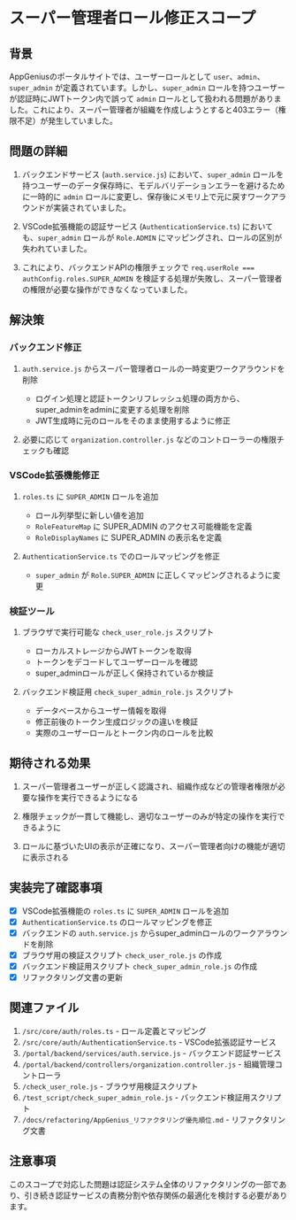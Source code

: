 # スーパー管理者ロール修正スコープ

## 背景

AppGeniusのポータルサイトでは、ユーザーロールとして `user`、`admin`、`super_admin` が定義されています。しかし、`super_admin` ロールを持つユーザーが認証時にJWTトークン内で誤って `admin` ロールとして扱われる問題がありました。これにより、スーパー管理者が組織を作成しようとすると403エラー（権限不足）が発生していました。

## 問題の詳細

1. バックエンドサービス (`auth.service.js`) において、`super_admin` ロールを持つユーザーのデータ保存時に、モデルバリデーションエラーを避けるために一時的に `admin` ロールに変更し、保存後にメモリ上で元に戻すワークアラウンドが実装されていました。

2. VSCode拡張機能の認証サービス (`AuthenticationService.ts`) においても、`super_admin` ロールが `Role.ADMIN` にマッピングされ、ロールの区別が失われていました。

3. これにより、バックエンドAPIの権限チェックで `req.userRole === authConfig.roles.SUPER_ADMIN` を検証する処理が失敗し、スーパー管理者の権限が必要な操作ができなくなっていました。

## 解決策

### バックエンド修正

1. `auth.service.js` からスーパー管理者ロールの一時変更ワークアラウンドを削除
   - ログイン処理と認証トークンリフレッシュ処理の両方から、super_adminをadminに変更する処理を削除
   - JWT生成時に元のロールをそのまま使用するように修正

2. 必要に応じて `organization.controller.js` などのコントローラーの権限チェックも確認

### VSCode拡張機能修正

1. `roles.ts` に `SUPER_ADMIN` ロールを追加
   - ロール列挙型に新しい値を追加
   - `RoleFeatureMap` に SUPER_ADMIN のアクセス可能機能を定義
   - `RoleDisplayNames` に SUPER_ADMIN の表示名を定義

2. `AuthenticationService.ts` でのロールマッピングを修正
   - `super_admin` が `Role.SUPER_ADMIN` に正しくマッピングされるように変更

### 検証ツール

1. ブラウザで実行可能な `check_user_role.js` スクリプト
   - ローカルストレージからJWTトークンを取得
   - トークンをデコードしてユーザーロールを確認
   - super_adminロールが正しく保持されているか検証

2. バックエンド検証用 `check_super_admin_role.js` スクリプト
   - データベースからユーザー情報を取得
   - 修正前後のトークン生成ロジックの違いを検証
   - 実際のユーザーロールとトークン内のロールを比較

## 期待される効果

1. スーパー管理者ユーザーが正しく認識され、組織作成などの管理者権限が必要な操作を実行できるようになる

2. 権限チェックが一貫して機能し、適切なユーザーのみが特定の操作を実行できるように

3. ロールに基づいたUIの表示が正確になり、スーパー管理者向けの機能が適切に表示される

## 実装完了確認事項

- [x] VSCode拡張機能の `roles.ts` に `SUPER_ADMIN` ロールを追加
- [x] `AuthenticationService.ts` のロールマッピングを修正
- [x] バックエンドの `auth.service.js` からsuper_adminロールのワークアラウンドを削除
- [x] ブラウザ用の検証スクリプト `check_user_role.js` の作成
- [x] バックエンド検証用スクリプト `check_super_admin_role.js` の作成
- [x] リファクタリング文書の更新

## 関連ファイル

1. `/src/core/auth/roles.ts` - ロール定義とマッピング
2. `/src/core/auth/AuthenticationService.ts` - VSCode拡張認証サービス
3. `/portal/backend/services/auth.service.js` - バックエンド認証サービス
4. `/portal/backend/controllers/organization.controller.js` - 組織管理コントローラ
5. `/check_user_role.js` - ブラウザ用検証スクリプト
6. `/test_script/check_super_admin_role.js` - バックエンド検証用スクリプト
7. `/docs/refactoring/AppGenius_リファクタリング優先順位.md` - リファクタリング文書

## 注意事項

このスコープで対応した問題は認証システム全体のリファクタリングの一部であり、引き続き認証サービスの責務分割や依存関係の最適化を検討する必要があります。